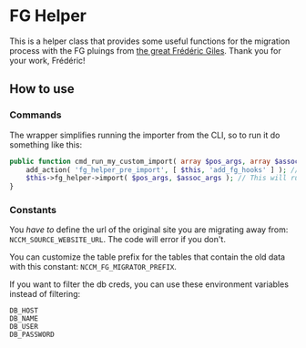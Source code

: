# FG Helper
This is a helper class that provides some useful functions for the migration process with the FG pluings from [the great Frédéric Giles](https://www.fredericgilles.net). Thank you for your work, Frédéric!

## How to use

### Commands
The wrapper simplifies running the importer from the CLI, so to run it do something like this:
```php
public function cmd_run_my_custom_import( array $pos_args, array $assoc_args ): void {
    add_action( 'fg_helper_pre_import', [ $this, 'add_fg_hooks' ] ); // If you want to add hooks before the import.
    $this->fg_helper->import( $pos_args, $assoc_args ); // This will run the importer.
}
```

### Constants
You _have to_ define the url of the original site you are migrating away from: `NCCM_SOURCE_WEBSITE_URL`. The code will error if you don't.

You can customize the table prefix for the tables that contain the old data with this constant: `NCCM_FG_MIGRATOR_PREFIX`.

If you want to filter the db creds, you can use these environment variables instead of filtering:
```
DB_HOST
DB_NAME
DB_USER
DB_PASSWORD
```
